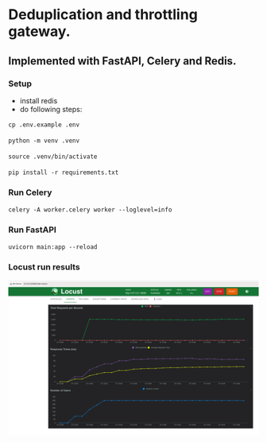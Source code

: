 # Deduplication and throttling gateway.
## Implemented with FastAPI, Celery and Redis.

### Setup
- install redis
- do following steps:
```shell
cp .env.example .env

python -m venv .venv

source .venv/bin/activate

pip install -r requirements.txt
```

### Run Celery
```shell
celery -A worker.celery worker --loglevel=info
```

### Run FastAPI
```shell
uvicorn main:app --reload
```


### Locust run results
![locust.png](locust.png)